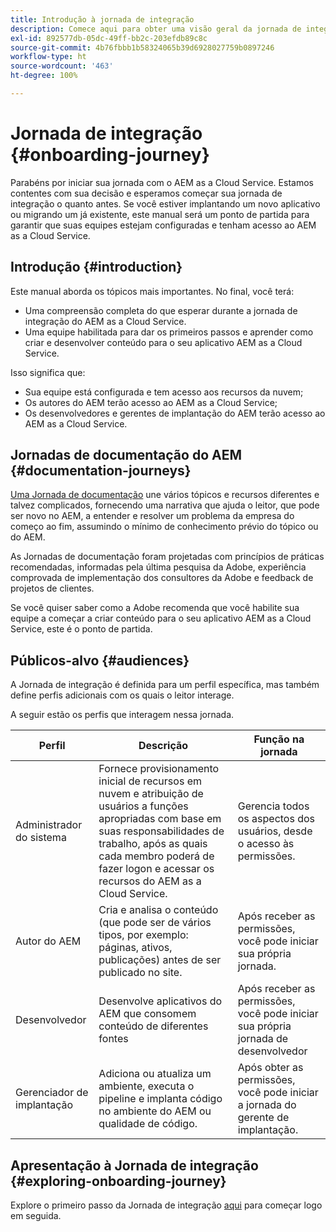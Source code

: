 ```yaml
---
title: Introdução à jornada de integração
description: Comece aqui para obter uma visão geral da jornada de integração guiada disponível para entender a experiência de integração.
exl-id: 892577db-05dc-49ff-bb2c-203efdb89c8c
source-git-commit: 4b76fbbb1b58324065b39d6928027759b0897246
workflow-type: ht
source-wordcount: '463'
ht-degree: 100%

---
```


# Jornada de integração {#onboarding-journey}

Parabéns por iniciar sua jornada com o AEM as a Cloud Service. Estamos contentes com sua decisão e esperamos começar sua jornada de integração o quanto antes. Se você estiver implantando um novo aplicativo ou migrando um já existente, este manual será um ponto de partida para garantir que suas equipes estejam configuradas e tenham acesso ao AEM as a Cloud Service.

## Introdução {#introduction}

Este manual aborda os tópicos mais importantes. No final, você terá:

* Uma compreensão completa do que esperar durante a jornada de integração do AEM as a Cloud Service.
* Uma equipe habilitada para dar os primeiros passos e aprender como criar e desenvolver conteúdo para o seu aplicativo AEM as a Cloud Service.

Isso significa que:

* Sua equipe está configurada e tem acesso aos recursos da nuvem;
* Os autores do AEM terão acesso ao AEM as a Cloud Service;
* Os desenvolvedores e gerentes de implantação do AEM terão acesso ao AEM as a Cloud Service.

## Jornadas de documentação do AEM {#documentation-journeys}

[Uma Jornada de documentação](/help/journey-documentation/documentation-journeys.md) une vários tópicos e recursos diferentes e talvez complicados, fornecendo uma narrativa que ajuda o leitor, que pode ser novo no AEM, a entender e resolver um problema da empresa do começo ao fim, assumindo o mínimo de conhecimento prévio do tópico ou do AEM.

As Jornadas de documentação foram projetadas com princípios de práticas recomendadas, informadas pela última pesquisa da Adobe, experiência comprovada de implementação dos consultores da Adobe e feedback de projetos de clientes.

Se você quiser saber como a Adobe recomenda que você habilite sua equipe a começar a criar conteúdo para o seu aplicativo AEM as a Cloud Service, este é o ponto de partida.

## Públicos-alvo {#audiences}

A Jornada de integração é definida para um perfil específica, mas também define perfis adicionais com os quais o leitor interage.

A seguir estão os perfis que interagem nessa jornada.

| Perfil | Descrição | Função na jornada |
|---|---|---|
| Administrador do sistema | Fornece provisionamento inicial de recursos em nuvem e atribuição de usuários a funções apropriadas com base em suas responsabilidades de trabalho, após as quais cada membro poderá de fazer logon e acessar os recursos do AEM as a Cloud Service. | Gerencia todos os aspectos dos usuários, desde o acesso às permissões. |
| Autor do AEM | Cria e analisa o conteúdo (que pode ser de vários tipos, por exemplo: páginas, ativos, publicações) antes de ser publicado no site. | Após receber as permissões, você pode iniciar sua própria jornada. |
| Desenvolvedor | Desenvolve aplicativos do AEM que consomem conteúdo de diferentes fontes | Após receber as permissões, você pode iniciar sua própria jornada de desenvolvedor |
| Gerenciador de implantação | Adiciona ou atualiza um ambiente, executa o pipeline e implanta código no ambiente do AEM ou qualidade de código. | Após obter as permissões, você pode iniciar a jornada do gerente de implantação. |

## Apresentação à Jornada de integração {#exploring-onboarding-journey}

Explore o primeiro passo da Jornada de integração [aqui](/help/journey-onboarding/sysadmin/get-started-onboarding-journey.md) para começar logo em seguida.
